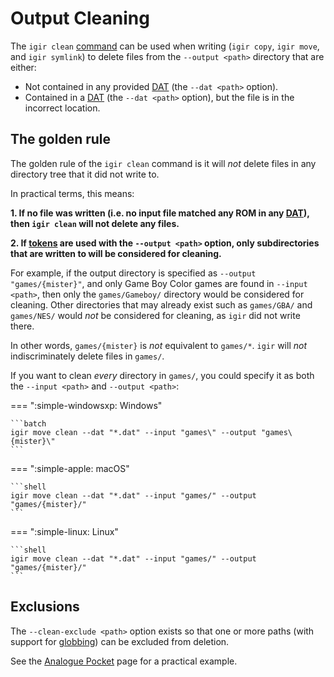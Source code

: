 # Output Cleaning

The `igir clean` [command](../commands.md) can be used when writing (`igir copy`, `igir move`, and `igir symlink`) to delete files from the `--output <path>` directory that are either:

- Not contained in any provided [DAT](../input/dats.md) (the `--dat <path>` option).
- Contained in a [DAT](../input/dats.md) (the `--dat <path>` option), but the file is in the incorrect location.

## The golden rule

The golden rule of the `igir clean` command is it will _not_ delete files in any directory tree that it did not write to.

In practical terms, this means:

**1. If no file was written (i.e. no input file matched any ROM in any [DAT](../input/dats.md)), then `igir clean` will not delete any files.**

**2. If [tokens](tokens.md) are used with the `--output <path>` option, only subdirectories that are written to will be considered for cleaning.**

For example, if the output directory is specified as `--output "games/{mister}"`, and only Game Boy Color games are found in `--input <path>`, then only the `games/Gameboy/` directory would be considered for cleaning. Other directories that may already exist such as `games/GBA/` and `games/NES/` would _not_ be considered for cleaning, as `igir` did not write there.

In other words, `games/{mister}` is _not_ equivalent to `games/*`. `igir` will _not_ indiscriminately delete files in `games/`.

If you want to clean _every_ directory in `games/`, you could specify it as both the `--input <path>` and `--output <path>`:

=== ":simple-windowsxp: Windows"

    ```batch
    igir move clean --dat "*.dat" --input "games\" --output "games\{mister}\"
    ```

=== ":simple-apple: macOS"

    ```shell
    igir move clean --dat "*.dat" --input "games/" --output "games/{mister}/"
    ```

=== ":simple-linux: Linux"

    ```shell
    igir move clean --dat "*.dat" --input "games/" --output "games/{mister}/"
    ```

## Exclusions

The `--clean-exclude <path>` option exists so that one or more paths (with support for [globbing](../input/file-scanning.md)) can be excluded from deletion.

See the [Analogue Pocket](../usage/hardware/analogue-pocket.md) page for a practical example.

